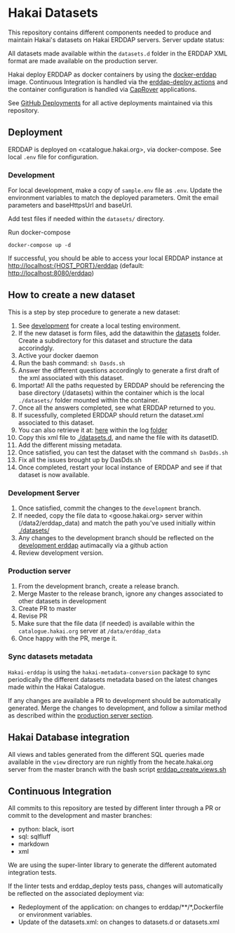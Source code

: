 # Hakai Datasets

This repository contains different components needed to produce and maintain Hakai's datasets on Hakai ERDDAP servers.
Server update status:

All datasets made available within the `datasets.d` folder in the ERDDAP XML format are made available on the production server.

Hakai deploy ERDDAP as docker containers by using the [docker-erddap](https://github.com/axiom-data-science/docker-erddap) image. Continuous Integration is handled via the [erddap-deploy actions](https://github.com/HakaiInstitute/erddap-deploy) and the container configuration is handled via [CapRover](https://caprover.com/) applications.

See [GitHub Deployments](https://github.com/HakaiInstitute/hakai-erddap/deployments) for all active deployments maintained via this repository.

## Deployment

ERDDAP is deployed on <catalogue.hakai.org>, via docker-compose. 
See local `.env` file for configuration.

### Development

For local development, make a copy of `sample.env` file as `.env`.
Update the environment variables to match the deployed parameters.
Omit the email parameters and baseHttpsUrl and baseUrl.

Add test files if needed within the `datasets/` directory.

Run docker-compose

```console
docker-compose up -d
```

If successful, you should be able to access your local ERDDAP instance at <http://localhost:{HOST_PORT}/erddap> (default: <http://localhost:8080/erddap>)

## How to create a new dataset

This is a step by step procedure to generate a new dataset:

1. See [development](#development) for create a local testing environment.
2. If the new dataset is form files, add the datawithin the [datasets](datasets) folder. Create a subdirectory for this dataset and structure the data accorindgly.
3. Active your docker daemon
4. Run the bash command: `sh Dasds.sh`
5. Answer the different questions accordingly to generate a first draft of the 
    xml associated with this dataset.
6. Importat! All the paths requested by ERDDAP should be referencing the base 
   directory (/datasets) within the container which is the local `./datasets/`
   folder mounted within the container.
7. Once all the answers completed, see what ERDDAP returned to you. 
8. If sucessfully, completed ERDDAP should return the dataset.xml associated to this dataset. 
9. You can also retrieve it at: [here](erddap/data/logs/GenerateDatasetsXml.out) within the log [folder](erddap/data/logs/)
10. Copy this xml file to [./datasets.d](./datasets.d/), and name the file with its datasetID.
11. Add the different missing metadata.
12. Once satisfied, you can test the dataset with the command `sh DasDds.sh`
13. Fix all the issues brought up by DasDds.sh
14. Once completed, restart your local instance of ERDDAP and see if that dataset is now available.

### Development Server

1. Once satisfied, commit the changes to the `development` branch. 
3. If needed, copy the file data to <goose.hakai.org> server within (/data2/erddap_data) and match the path you've used initially within [./datasets/](./datasets/)
3. Any changes to the development branch should be reflected on the [development
   erddap](https://goose.hakai.org/erddap) autimacally via a github action
4. Review development version.

### Production server

1. From the development branch, create a release branch.
2. Merge Master to the release branch, ignore any changes associated to other datasets in development
3. Create PR to master
4. Revise PR
5. Make sure that the file data (if needed) is available within the `catalogue.hakai.org` server at `/data/erddap_data`
6. Once happy with the PR, merge it.

### Sync datasets metadata

`Hakai-erddap` is using the `hakai-metadata-conversion` package to sync
periodically the different datasets metadata based on the latest changes
made within the Hakai Catalogue.

If any changes are available a PR to development should be automatically
generated. Merge the changes to development, and follow a similar method as
described within the [production server section](production-server).

## Hakai Database integration

All views and tables generated from the different SQL queries made available in
the `view` directory are run nightly from the hecate.hakai.org server from the
master branch with the bash script [erddap_create_views.sh](erddap_create_views.sh)

## Continuous Integration

All commits to this repository are tested by different linter through a PR or commit to the development and master branches:
- python: black, isort
- sql: sqlfluff
- markdown
- xml

We are using the super-linter library to generate the different automated integration tests.

If the linter tests and erddap_deploy tests pass, changes will automatically be reflected on the associated deployment via:

- Redeployment of the application: on changes to erddap/**/*,Dockerfile or environment variables.
- Update of the datasets.xml: on changes to datasets.d or datasets.xml

